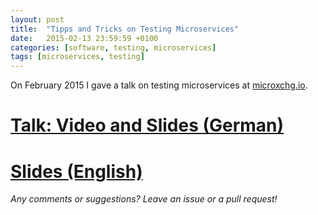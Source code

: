 ```yaml
---
layout: post
title:  "Tipps and Tricks on Testing Microservices"
date:   2015-02-13 23:59:59 +0100
categories: [software, testing, microservices]
tags: [microservices, testing]
---
```


On February 2015 I gave a talk on testing microservices at [microxchg.io](http://microxchg.io).

# [Talk: Video and Slides (German)](http://microxchg.io/2015/talk/joerg_pfruender_testen_von_microservices.html)

# [Slides (English)](https://speakerdeck.com/joergpfruender/5-tipps-and-tricks-on-testing-microservices)

*Any comments or suggestions? Leave an issue or a pull request!*
